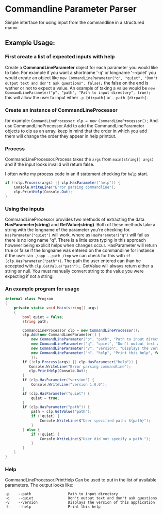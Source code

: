 # Commandline Parameter Parser

Simple interface for using input from the commandline in a structured manor.


## Example Usage:

### First create a list of expected inputs with help
Create a **CommandLineParameter** object for each parameter you would like to take. For example if you want a shortname '-q' or longname '--quiet' you would create an object like `new CommandLineParameter("q", "quiet", "Don't output text and don't ask questions", false);` the false on the end is wether or not to expect a value. An example of taking a value would be `new CommandLineParameter("p", "path", "Path to input directory", true);` this will allow the user to input either `-p [dirpath]` or `--path [dirpath]`.
### Create an instance of CommandLineProcessor
for example: `CommandLineProcessor clp = new CommandLineProcessor();`
And use CommandLineProcessor.Add to add the CommandLineParameter objects to clp as an array. keep in mind that the order in which you add them will change the order they appear in help printout.
### Process
CommandLineProcessor.Process takes the `args` from `main(string[] args)` and if the input looks invalid will return false.

I often write my process code in an if statement checking for `help` start.
```C#
if (!clp.Process(args) || clp.HasParameter("help")) {
    Console.WriteLine("Error parsing commandline");
    clp.PrintHelp(Console.Out);
}
```
### Using the inputs
CommandLineProcessor provides two methods of extracting the data. **HasParameter(string)** and **GetValue(string)**. Both of these methods take a string with the longname of the parameter you're checking for. `HasParameter("quiet")` will work, where as `HasParameter("q")` will fail as there is no long name "q". There is a little extra typing in this approach however being explicit helps when changes occur. HasParameter will return true or false if the longname was entered on the commandline for instance if the user ran `./app --path /tmp` we can check for this with `if (clp.HasParameter("path"))`. The path the user entered can than be accepted with `clp.GetValue("path");`. GetValue will always return either a string or null. You must manually convert string to the value you were expecting if not a string.

### An example program for usage
```C#
internal class Program
{
    private static void Main(string[] args)
    {
        bool quiet = false;
        string path;

        CommandLineProcessor clp = new CommandLineProcessor();
        clp.Add(new CommandLineParameter[] {
            new CommandLineParameter("p", "path", "Path to input directory", true),
            new CommandLineParameter("q", "quiet", "Don't output text and don't ask questions", true),
            new CommandLineParameter("v", "version", "Displays the version of this application", false),
            new CommandLineParameter("h", "help", "Print this help", false) 
            });    
        if (!clp.Process(args) || clp.HasParameter("help")) {
           Console.WriteLine("Error parsing commandline");
           clp.PrintHelp(Console.Out);
        }
        if (clp.HasParameter("version") {
            Console.WriteLine("version 1.0.0");
        }
        if (clp.HasParameter("quiet") {
            quiet = true;
        }
        if (clp.HasParameter("path")) {
            path = clp.GetValue("path");
            if (!quiet) {
                Console.WriteLine($"User specified path: ${path}");
            }
        } else {
            if (!quiet) {
                Console.WriteLine($"User did not specify a path.");
            }
        }
    }
}
```

### Help
CommandLineProcessor.PrintHelp Can be used to put in the list of available parameters. The output looks like:
```
-p    --path                 Path to input directory
-q    --quiet                Don't output text and don't ask questions
-v    --version              Displays the version of this application
-h    --help                 Print this help
```